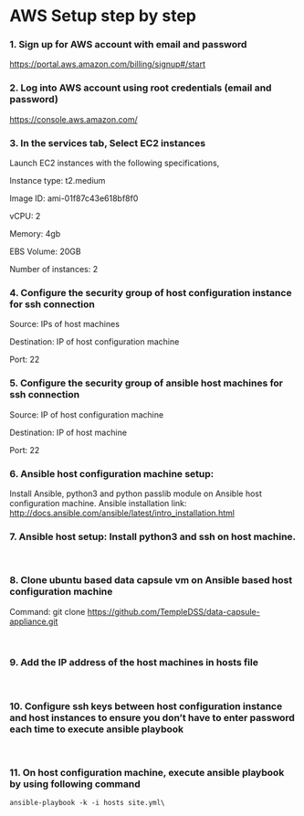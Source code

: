 # AWS Setup step by step
### 1. Sign up for AWS account with email and password
https://portal.aws.amazon.com/billing/signup#/start

### 2. Log into AWS account using root credentials (email and password)
https://console.aws.amazon.com/

### 3. In the services tab, Select EC2 instances
Launch EC2 instances with the following specifications,

Instance type: t2.medium

Image ID: ami-01f87c43e618bf8f0

vCPU: 2

Memory: 4gb

EBS Volume: 20GB

Number of instances: 2

### 4. Configure the security group of host configuration instance for ssh connection

Source: IPs of host machines

Destination: IP of host configuration machine

Port: 22

### 5. Configure the security group of ansible host machines for ssh connection

Source: IP of host configuration machine

Destination: IP of host machine

Port: 22

### 6. Ansible host configuration machine setup: 
Install Ansible, python3 and python passlib module on Ansible host configuration machine. 
Ansible installation link: http://docs.ansible.com/ansible/latest/intro_installation.html

### 7. Ansible host setup: Install python3 and ssh on host machine.
</br>

### 8. Clone ubuntu based data capsule vm on Ansible based host configuration machine
Command: git clone https://github.com/TempleDSS/data-capsule-appliance.git

</br>

### 9. Add the IP address of the host machines in hosts file
</br>

### 10. Configure ssh keys between host configuration instance and host instances to ensure you don’t have to enter password each time to execute ansible playbook

</br> 

### 11. On host configuration machine, execute ansible playbook by using following command

```
ansible-playbook -k -i hosts site.yml\
```
